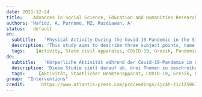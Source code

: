 ```yaml
---
date: 2021-12-24
title:    Advances in Social Science, Education and Humanities Research  
authors: 'Hafidz, A, Purnomo, MZ, Rusdiawan, A'
status:   default
en:
  subtitle:   'Physical Activity During the Covid-19 Pandemic in the State Civil Apparatus of Gresik Regency'
  description: 'This study aims to describe three subject points, namely: a) What sports activities are selected by the State Civil Apparatus of Gresik Regency during the pandemic Covid-19, b) What percentage of sports are dominantly carried out by Gresik Government Employees during the Covid-19 pandemic, c) How much frequency of exercise the Civil Apparatus of the Gresik Regency Government before and during the Covid-19 pandemic. The type of research used is quantitative through a descriptive approach Exposure to the study results was obtained from collecting data from the dissemination of semi-open questionnaires online. Found field data as follows: a) Gymnastics, Basketball, Cycling, Volleyball, Badminton, Futsal, Road, Swimming, Fitness, Plank, Push Up, Static Bike, Running, Workout, Yoga, Squat Jump, Up-Down, Jogging, Tennis, Sit Up is a sports activity selected by Gresik Regency Government Employees. b) Jogging is a sports activity with a dominant percentage carried out by Gresik Regency Government Employees. c) During the pandemic, the physical activity of the Gresik district civil servants decreased, except for cycling and jogging. Furthermore, the frequency of exercise also tends to increase during a pandemic.'
  tags:    [Activity, State civil apparatus, COVID-19, Gresik, Pandemic]
de: 
  subtitle:   'Körperliche Aktivität während der Covid-19-Pandemie im staatlichen Zivilapparat der Bezirksregierung Gresik'
  description: 'Diese Studie zielt darauf ab, drei Themen zu beschreiben, nämlich: a) Welche sportlichen Aktivitäten werden von den Mitgliedern der staatlichen zivilen Einrichtungen der Bezirksregierung Gresik während der Covid-19-Pandemie gewählt, b) Welche Sportarten dominieren bei den Angestellten der Regierung von Gresik während der Covid-19-Pandemie, c) Wie hoch ist die Häufigkeit der sportlichen Betätigung der Mitglieder der zivilen Einrichtungen der Regierung der Bezirksregierung Gresik vor und während der Covid-19-Pandemie? Der Forschungsansatz ist quantitativ und deskriptiv, die Erhebung von Daten erfolgte mittels der Ausgabe von halboffenen Fragebögen online. Die erhobenen Felddaten sind die folgenden: a) sportliche Aktivitäten der Regierungsmitarbeiter der Bezirksregierung Gresik sind Gymnastik, Basketball, Radfahren, Volleyball, Badminton, Futsal, Straße, Schwimmen, Fitness, Plank, Push Up, Static Bike, Laufen, Workout, Yoga, Squat Jump, Up-Down, Jogging, Tennis, Sit Up. b) Joggen ist eine Sportart, die von den Bediensteten der Bezirksregierung Gresik prozentual am häufigsten ausgeübt wird. c) Während der Pandemie nahm die körperliche Aktivität der Bediensteten des Bezirks Gresik ab, mit Ausnahme von Radfahren und Joggen. Außerdem nimmt die Häufigkeit der sportlichen Betätigung während einer Pandemie tendenziell zu.'
  tags:     [Aktivität, Staatlicher Beamtenapparat, COVID-19, Gresik, Pandemie]
group:  "Interventions"
credit:      https://www.atlantis-press.com/proceedings/ijcah-21/125967447
---
```

